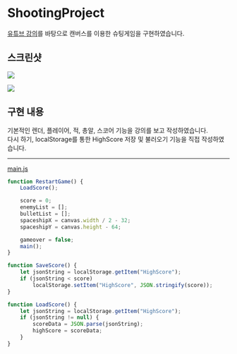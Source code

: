 # ShootingProject

[유튜브 강의](https://www.youtube.com/watch?v=TJmvuyt6tT8)를 바탕으로 캔버스를 이용한 슈팅게임을 구현하였습니다. <br>



## 스크린샷

![](https://cdn.discordapp.com/attachments/905741784666230815/1167847428104409168/image.png?ex=654f9dac&is=653d28ac&hm=600c361b22b6a37d3588e9a7755be60e52e9f137e8a77e4f7d779890d41471b2&)

![](https://cdn.discordapp.com/attachments/905741784666230815/1167847428519632976/image.png?ex=654f9dac&is=653d28ac&hm=c849e8a2a8be531587305e28c88d4b0c924c60488165b75f23ec882a3893e8de&)



## 구현 내용

기본적인 렌더, 플레이어, 적, 총알, 스코어 기능을 강의를 보고 작성하였습니다. <br>
다시 하기, localStorage를 통한 HighScore 저장 및 불러오기 기능을 직접 작성하였습니다. <br>

---

[main.js](https://github.com/Cyeon/JavaScriptStudy/blob/main/ShootingProject/main.js)

```js
function RestartGame() {
    LoadScore();

    score = 0;
    enemyList = [];
    bulletList = [];
    spaceshipX = canvas.width / 2 - 32;
    spaceshipY = canvas.height - 64;

    gameover = false;
    main();
}

function SaveScore() {
    let jsonString = localStorage.getItem("HighScore");
    if (jsonString < score)
        localStorage.setItem("HighScore", JSON.stringify(score));
}

function LoadScore() {
    let jsonString = localStorage.getItem("HighScore");
    if (jsonString != null) {
        scoreData = JSON.parse(jsonString);
        highScore = scoreData;
    }
}
```
